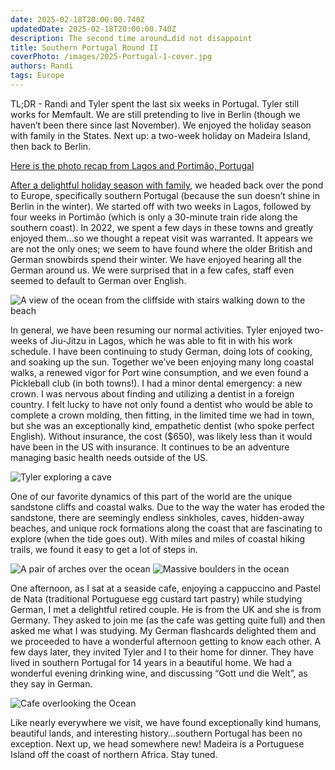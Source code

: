 ```yaml
---
date: 2025-02-18T20:00:00.740Z
updatedDate: 2025-02-18T20:00:00.740Z
description: The second time around…did not disappoint
title: Southern Portugal Round II
coverPhoto: /images/2025-Portugal-1-cover.jpg
authors: Randi
tags: Europe
---
```


TL;DR - Randi and Tyler spent the last six weeks in Portugal. Tyler still works for Memfault. We are still pretending to live in Berlin (though we haven’t been there since last November). We enjoyed the holiday season with family in the States. Next up: a two-week holiday on Madeira Island, then back to Berlin.

[Here is the photo recap from Lagos and Portimão, Portugal](https://photos.app.goo.gl/E3Pctw82792E16o87)

[After a delightful holiday season with family](https://travelsaveandbemerry.com/blog/2025-02-18-usa-2024-25), we headed back over the pond to Europe, specifically southern Portugal (because the sun doesn’t shine in Berlin in the winter). We started off with two weeks in Lagos, followed by four weeks in Portimão (which is only a 30-minute train ride along the southern coast). In 2022, we spent a few days in these towns and greatly enjoyed them…so we thought a repeat visit was warranted. It appears we are not the only ones; we seem to have found where the older British and German snowbirds spend their winter. We have enjoyed hearing all the German around us. We were surprised that in a few cafes, staff even seemed to default to German over English.

![A view of the ocean from the cliffside with stairs walking down to the beach](/images/2025-portugal-2.jpg)

In general, we have been resuming our normal activities. Tyler enjoyed two-weeks of Jiu-Jitzu in Lagos, which he was able to fit in with his work schedule. I have been continuing to study German, doing lots of cooking, and soaking up the sun. Together we’ve been enjoying many long coastal walks, a renewed vigor for Port wine consumption, and we even found a Pickleball club (in both towns!). I had a minor dental emergency: a new crown. I was nervous about finding and utilizing a dentist in a foreign country. I felt lucky to have not only found a dentist who would be able to complete a crown molding, then fitting, in the limited time we had in town, but she was an exceptionally kind, empathetic dentist (who spoke perfect English). Without insurance, the cost ($650), was likely less than it would have been in the US with insurance. It continues to be an adventure managing basic health needs outside of the US.

![Tyler exploring a cave](/images/2025-portugal-3.jpg)

One of our favorite dynamics of this part of the world are the unique sandstone cliffs and coastal walks. Due to the way the water has eroded the sandstone, there are seemingly endless sinkholes, caves, hidden-away beaches, and unique rock formations along the coast that are fascinating to explore (when the tide goes out). With miles and miles of coastal hiking trails, we found it easy to get a lot of steps in.

![A pair of arches over the ocean](/images/2025-portugal-4.jpg)
![Massive boulders in the ocean](/images/2025-portugal-5.jpg)

One afternoon, as I sat at a seaside cafe, enjoying a cappuccino and Pastel de Nata (traditional Portuguese egg custard tart pastry) while studying German, I met a delightful retired couple. He is from the UK and she is from Germany. They asked to join me (as the cafe was getting quite full) and then asked me what I was studying. My German flashcards delighted them and we proceeded to have a wonderful afternoon getting to know each other. A few days later, they invited Tyler and I to their home for dinner. They have lived in southern Portugal for 14 years in a beautiful home. We had a wonderful evening drinking wine, and discussing “Gott und die Welt”, as they say in German.

![Cafe overlooking the Ocean](/images/2025-portugal-6.jpg)

Like nearly everywhere we visit, we have found exceptionally kind humans, beautiful lands, and interesting history…southern Portugal has been no exception. Next up, we head somewhere new! Madeira is a Portuguese Island off the coast of northern Africa. Stay tuned.
